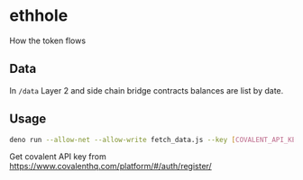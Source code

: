 # ethhole
How the token flows

## Data

In `/data` Layer 2 and side chain bridge contracts balances are list by date.

## Usage

```sh
deno run --allow-net --allow-write fetch_data.js --key [COVALENT_API_KEY]
```

Get covalent API key from https://www.covalenthq.com/platform/#/auth/register/
